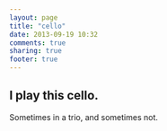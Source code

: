 ```yaml
---
layout: page
title: "cello"
date: 2013-09-19 10:32
comments: true
sharing: true
footer: true
---
```


## I play this cello. 

Sometimes in a trio, and sometimes not.
